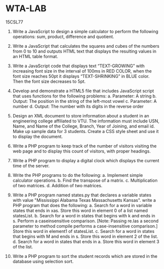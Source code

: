 # WTA-LAB
15CSL77
1. Write a JavaScript to design a simple calculator to perform the following operations: sum, product, difference and quotient.

2. Write a JavaScript that calculates the squares and cubes of the numbers from 0 to  10 and outputs HTML text that displays the resulting values in an HTML table format. 

3. Write a JavaScript code that displays text “TEXT-GROWING” with increasing font size in the interval of 100ms in RED COLOR, when the font size reaches 50pt it displays “TEXT-SHRINKING” in BLUE color. Then the font size decreases to 5pt. 

4. Develop and demonstrate a HTML5 file that includes JavaScript script that uses functions for the following problems: a. Parameter: A string b. Output: The position in the string of the left-most vowel c. Parameter: A number d. Output: The number with its digits in the reverse order

5. Design an XML document to store information about a student in an engineering college affiliated to VTU. The information must include USN, Name, and Name of the College, Branch, Year of Joining, and email id. Make up sample data for 3 students. Create a CSS style sheet and use it to display the document. 

6. Write a PHP program to keep track of the number of visitors visiting the web page and to display this count of visitors, with proper headings.

7. Write a PHP program to display a digital clock which displays the current time of  the server.  

8. Write the PHP programs to do the following:  a. Implement simple calculator operations. b. Find the transpose of a matrix. c. Multiplication of two matrices. d. Addition of two matrices. 
 
9. Write a PHP program named states.py that declares a variable states with value "Mississippi Alabama Texas Massachusetts Kansas". write a PHP program that does the following:  a. Search for a word in variable states that ends in xas. Store this word in element 0 of a list named statesList. b. Search for a word in states that begins with k and ends in s. Perform a caseinsensitive comparison. [Note: Passing re.Ias a second parameter to method compile performs a case-insensitive comparison.] Store this word in element1 of statesList.  c. Search for a word in states that begins with M and ends in s. Store this  word in element 2 of the list.  d. Search for a word in states that ends in a. Store this word in element 3 of the list. 

10. Write a PHP program to sort the student records which are stored in the database using selection sort. 
